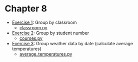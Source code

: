 # Chapter 8
- [Exercise 1](/C8/EX1): Group by classroom
    - [classroom.py](/C8/EX1/classroom.py)
- [Exercise 2](/C8/EX2): Group by student number
    - [courses.py](/C8/EX2/courses.py)
- [Exercise 3](/C8/EX3): Group weather data by date (calculate average temperatures)
    - [average_temperatures.py](/C8/EX3/average_temperatures.py)